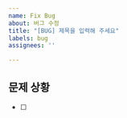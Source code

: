 ```yaml
---
name: Fix Bug
about: 버그 수정
title: "[BUG] 제목을 입력해 주세요"
labels: bug
assignees: ''

---
```


## 문제 상황
- [ ] <!--발생한 문제점-->
